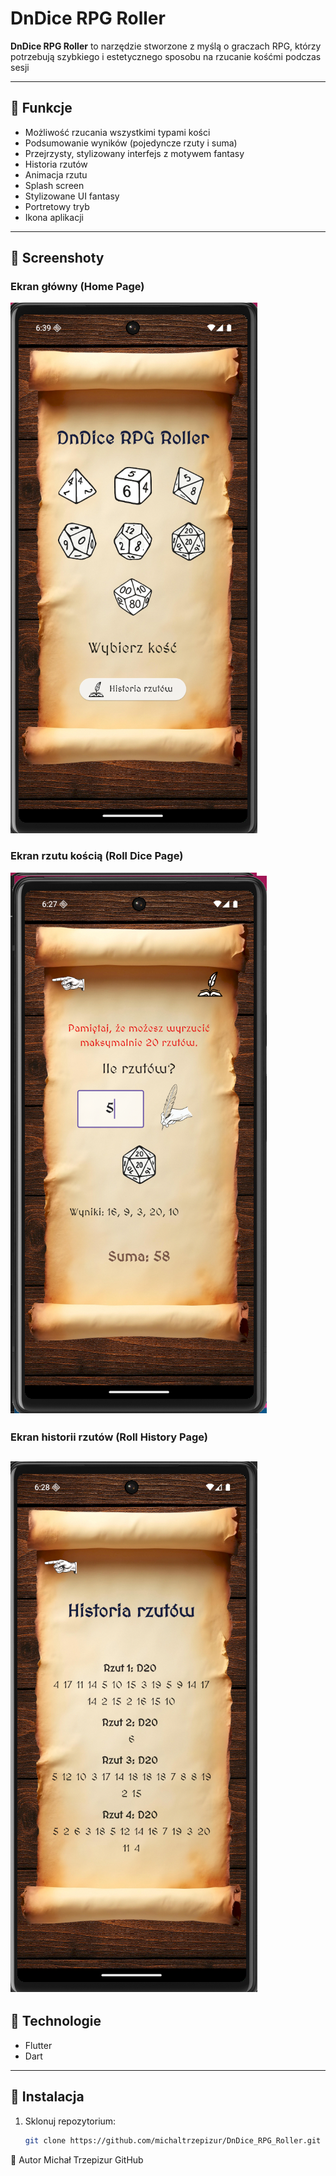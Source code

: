 # DnDice RPG Roller

**DnDice RPG Roller** to narzędzie stworzone z myślą o graczach RPG, którzy potrzebują szybkiego i estetycznego sposobu na rzucanie kośćmi podczas sesji

---

## 🔧 Funkcje

- Możliwość rzucania wszystkimi typami kości  
- Podsumowanie wyników (pojedyncze rzuty i suma)  
- Przejrzysty, stylizowany interfejs z motywem fantasy
- Historia rzutów
- Animacja rzutu
- Splash screen
- Stylizowane UI fantasy
- Portretowy tryb
- Ikona aplikacji

---

## 📸 Screenshoty

### Ekran główny (Home Page)
![Home Page](assets/screenshots/home_page.png)

### Ekran rzutu kością (Roll Dice Page)
![Roll Dice Page](assets/screenshots/Roll_page.png)

### Ekran historii rzutów (Roll History Page)
![Roll History Page](assets/screenshots/History_page.png)
---

## 🧰 Technologie

- Flutter  
- Dart  

---

## 🚀 Instalacja

1. Sklonuj repozytorium:

   ```bash
   git clone https://github.com/michaltrzepizur/DnDice_RPG_Roller.git

👤 Autor
Michał Trzepizur
GitHub
